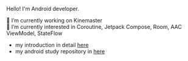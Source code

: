 Hello! I'm Android developer.  

🔭 I’m currently working on Kinemaster  
🌱 I’m currently interested in Coroutine, Jetpack Compose, Room, AAC ViewModel, StateFlow

- my introduction in detail [here](https://github.com/yeon1216/introduce/blob/main/README.md)
- my android study repository in [here](https://github.com/yeon1216/android-study)


<!--
**yeon1216/yeon1216** is a ✨ _special_ ✨ repository because its `README.md` (this file) appears on your GitHub profile.

Here are some ideas to get you started:

- 🔭 I’m currently working on ...
- 🌱 I’m currently learning ...
- 👯 I’m looking to collaborate on ...
- 🤔 I’m looking for help with ...
- 💬 Ask me about ...
- 📫 How to reach me: ...
- 😄 Pronouns: ...
- ⚡ Fun fact: ...
-->
